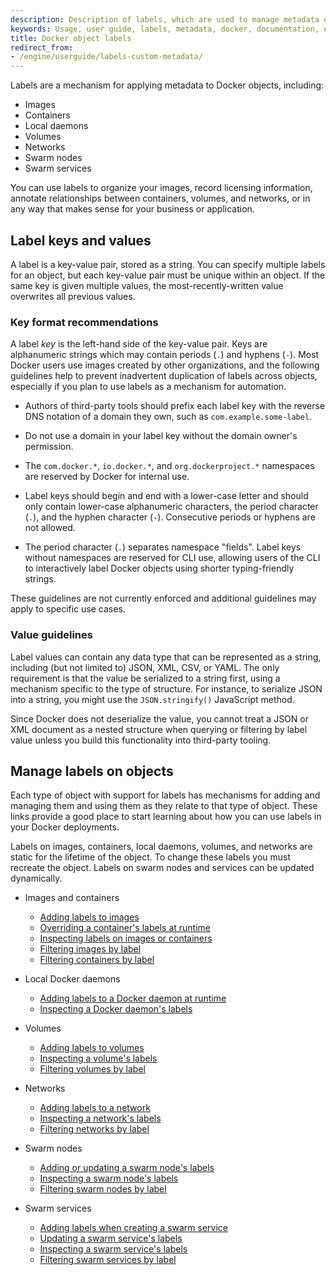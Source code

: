 ```yaml
---
description: Description of labels, which are used to manage metadata on Docker objects.
keywords: Usage, user guide, labels, metadata, docker, documentation, examples, annotating
title: Docker object labels
redirect_from:
- /engine/userguide/labels-custom-metadata/
---
```


Labels are a mechanism for applying metadata to Docker objects, including:

- Images
- Containers
- Local daemons
- Volumes
- Networks
- Swarm nodes
- Swarm services

You can use labels to organize your images, record licensing information, annotate
relationships between containers, volumes, and networks, or in any way that makes
sense for your business or application.

## Label keys and values

A label is a key-value pair, stored as a string. You can specify multiple labels
for an object, but each key-value pair must be unique within an object. If the
same key is given multiple values, the most-recently-written value overwrites
all previous values.

### Key format recommendations

A label _key_ is the left-hand side of the key-value pair. Keys are alphanumeric
strings which may contain periods (`.`) and hyphens (`-`). Most Docker users use
images created by other organizations, and the following guidelines help to
prevent inadvertent duplication of labels across objects, especially if you plan
to use labels as a mechanism for automation.

- Authors of third-party tools should prefix each label key with the
  reverse DNS notation of a domain they own, such as `com.example.some-label`.

- Do not use a domain in your label key without the domain owner's permission.

- The `com.docker.*`, `io.docker.*`, and `org.dockerproject.*` namespaces are
  reserved by Docker for internal use.

- Label keys should begin and end with a lower-case letter and should only
  contain lower-case alphanumeric characters, the period character (`.`), and
  the hyphen character (`-`). Consecutive periods or hyphens are not allowed.

- The period character (`.`) separates namespace "fields". Label keys without
  namespaces are reserved for CLI use, allowing users of the CLI to interactively
  label Docker objects using shorter typing-friendly strings.

These guidelines are not currently enforced and additional guidelines may apply
to specific use cases.

### Value guidelines

Label values can contain any data type that can be represented as a string,
including (but not limited to) JSON, XML, CSV, or YAML. The only requirement is
that the value be serialized to a string first, using a mechanism specific to
the type of structure. For instance, to serialize JSON into a string, you might
use the `JSON.stringify()` JavaScript method.

Since Docker does not deserialize the value, you cannot treat a JSON or XML
document as a nested structure when querying or filtering by label value unless
you build this functionality into third-party tooling.

## Manage labels on objects

Each type of object with support for labels has mechanisms for adding and
managing them and using them as they relate to that type of object. These links
provide a good place to start learning about how you can use labels in your
Docker deployments.

Labels on images, containers, local daemons, volumes, and networks are static for
the lifetime of the object. To change these labels you must recreate the object.
Labels on swarm nodes and services can be updated dynamically.

- Images and containers
  - [Adding labels to images](/engine/reference/builder.md#label)
  - [Overriding a container's labels at runtime](/engine/reference/commandline/run.md#set-metadata-on-container--l---label---label-file)
  - [Inspecting labels on images or containers](/engine/reference/commandline/inspect.md)
  - [Filtering images by label](/engine/reference/commandline/inspect.md#filtering)
  - [Filtering containers by label](/engine/reference/commandline/ps.md#filtering)

- Local Docker daemons
  - [Adding labels to a Docker daemon at runtime](/engine/reference/commandline/dockerd.md)
  - [Inspecting a Docker daemon's labels](/engine/reference/commandline/info.md)

- Volumes
  - [Adding labels to volumes](/engine/reference/commandline/volume_create.md)
  - [Inspecting a volume's labels](/engine/reference/commandline/volume_inspect.md)
  - [Filtering volumes by label](/engine/reference/commandline/volume_ls.md#filtering)

- Networks
  - [Adding labels to a network](/engine/reference/commandline/network_create.md)
  - [Inspecting a network's labels](/engine/reference/commandline/network_inspect.md)
  - [Filtering networks by label](/engine/reference/commandline/network_ls.md#filtering)

- Swarm nodes
  - [Adding or updating a swarm node's labels](/engine/reference/commandline/node_update.md#add-label-metadata-to-a-node)
  - [Inspecting a swarm node's labels](/engine/reference/commandline/node_inspect.md)
  - [Filtering swarm nodes by label](/engine/reference/commandline/node_ls.md#filtering)

- Swarm services
  - [Adding labels when creating a swarm service](/engine/reference/commandline/service_create.md#set-metadata-on-a-service-l-label)
  - [Updating a swarm service's labels](/engine/reference/commandline/service_update.md)
  - [Inspecting a swarm service's labels](/engine/reference/commandline/service_inspect.md)
  - [Filtering swarm services by label](/engine/reference/commandline/service_ls.md#filtering)
